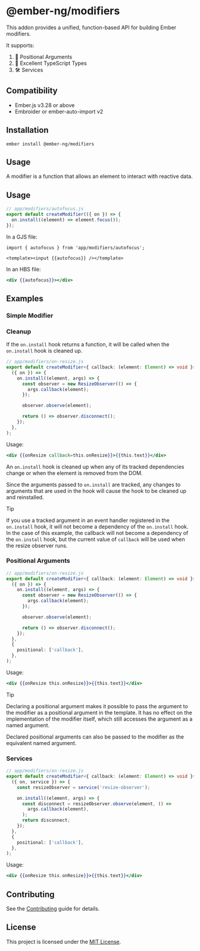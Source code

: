 # @ember-ng/modifiers

This addon provides a unified, function-based API for building Ember modifiers.

It supports:

1. 🔢 Positional Arguments
2. 🔡 Excellent TypeScript Types
3. 🛠️ Services

## Compatibility

- Ember.js v3.28 or above
- Embroider or ember-auto-import v2

## Installation

```
ember install @ember-ng/modifiers
```

## Usage

A modifier is a function that allows an element to interact with reactive data.

## Usage

```ts
// app/modifiers/autofocus.js
export default createModifier(({ on }) => {
  on.install((element) => element.focus());
});
```

In a GJS file:

```gjs
import { autofocus } from 'app/modifiers/autofocus';

<template><input {{autofocus}} /></template>
```

In an HBS file:

```hbs
<div {{autofocus}}></div>
```

## Examples

### Simple Modifier

### Cleanup

If the `on.install` hook returns a function, it will be called when the `on.install` hook is cleaned up.

```ts
// app/modifiers/on-resize.js
export default createModifier<{ callback: (element: Element) => void }>(
  ({ on }) => {
    on.install((element, args) => {
      const observer = new ResizeObserver(() => {
        args.callback(element);
      });

      observer.observe(element);

      return () => observer.disconnect();
    });
  },
);
```

Usage:

```hbs
<div {{onResize callback=this.onResize}}>{{this.text}}</div>
```

An `on.install` hook is cleaned up when any of its tracked dependencies change
or when the element is removed from the DOM.

Since the arguments passed to `on.install` are tracked, any changes to
arguments that are used in the hook will cause the hook to be cleaned up and
reinstalled.

> [!TIP]
>
> If you use a tracked argument in an event handler registered in the `on.install` hook,
> it will not become a dependency of the `on.install` hook. In the case of this example,
> the callback will not become a dependency of the `on.install` hook, but the current
> value of `callback` will be used when the resize observer runs.

### Positional Arguments

```ts
// app/modifiers/on-resize.js
export default createModifier<{ callback: (element: Element) => void }>(
  ({ on }) => {
    on.install((element, args) => {
      const observer = new ResizeObserver(() => {
        args.callback(element);
      });

      observer.observe(element);

      return () => observer.disconnect();
    });
  },
  {
    positional: ['callback'],
  },
);
```

Usage:

```hbs
<div {{onResize this.onResize}}>{{this.text}}</div>
```

> [!TIP]
>
> Declaring a positional argument makes it possible to pass the argument to the
> modifier as a positional argument in the template. It has no effect on the
> implementation of the modifier itself, which still accesses the argument as a
> named argument.
>
> Declared positional arguments can also be passed to the modifier as the
> equivalent named argument.

### Services

```ts
// app/modifiers/on-resize.js
export default createModifier<{ callback: (element: Element) => void }>(
  ({ on, service }) => {
    const resizeObserver = service('resize-observer');

    on.install((element, args) => {
      const disconnect = resizeObserver.observe(element, () =>
        args.callback(element),
      );
      return disconnect;
    });
  },
  {
    positional: ['callback'],
  },
);
```

Usage:

```hbs
<div {{onResize this.onResize}}>{{this.text}}</div>
```

## Contributing

See the [Contributing](CONTRIBUTING.md) guide for details.

## License

This project is licensed under the [MIT License](LICENSE.md).
